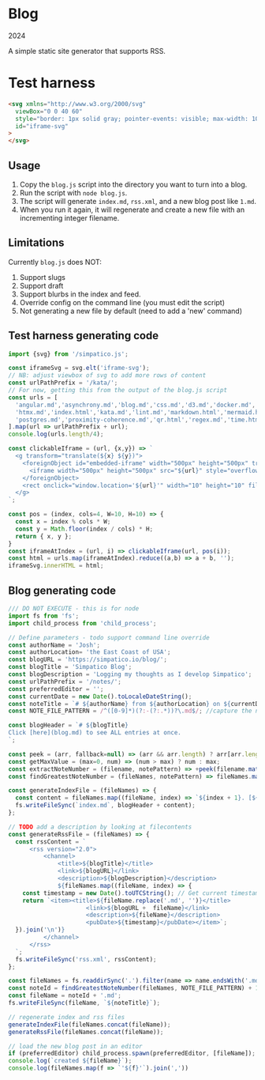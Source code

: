 # Blog
2024

A simple static site generator that supports RSS.

# Test harness

```html
<svg xmlns="http://www.w3.org/2000/svg"
  viewBox="0 0 40 60"
  style="border: 1px solid gray; pointer-events: visible; max-width: 100%; height: auto"
  id="iframe-svg"
>
</svg>
```
## Usage
  1. Copy the `blog.js` script into the directory you want to turn into a blog.
  2. Run the script with `node blog.js`.
  3. The script will generate `index.md`, `rss.xml`, and a new blog post like `1.md`.
  4. When you run it again, it will regenerate and create a new file with an incrementing integer filename.

## Limitations
Currently `blog.js` does NOT:
  1. Support slugs
  2. Support draft
  3. Support blurbs in the index and feed.
  4. Override config on the command line (you must edit the script)
  5. Not generating a new file by default (need to add a 'new' command)

## Test harness generating code
```js
import {svg} from '/simpatico.js';

const iframeSvg = svg.elt('iframe-svg');
// NB: adjust viewbox of svg to add more rows of content
const urlPathPrefix = '/kata/';
// For now, getting this from the output of the blog.js script
const urls = [
  'angular.md','asynchrony.md','blog.md','css.md','d3.md','docker.md','head.md','html.html',
  'htmx.md','index.html','kata.md','lint.md','markdown.html','mermaid.html','mvp.html','physics.md',
  'postgres.md','proximity-coherence.md','qr.html','regex.md','time.html','tls.md','tmux.md','video.md'
].map(url => urlPathPrefix + url);
console.log(urls.length/4);

const clickableIframe = (url, {x,y}) => `
  <g transform="translate(${x} ${y})">
    <foreignObject id="embedded-iframe" width="500px" height="500px" transform="scale(.02)">
      <iframe width="500px" height="500px" src="${url}" style="overflow:hidden" scrolling="no"></iframe>
    </foreignObject>
    <rect onclick="window.location='${url}'" width="10" height="10" fill-opacity="0"/>
  </g>
`;

const pos = (index, cols=4, W=10, H=10) => {
  const x = index % cols * W;
  const y = Math.floor(index / cols) * H;
  return { x, y };
}
const iframeAtIndex = (url, i) => clickableIframe(url, pos(i));
const html = urls.map(iframeAtIndex).reduce((a,b) => a + b, '');
iframeSvg.innerHTML = html;

```
## Blog generating code

```js
/// DO NOT EXECUTE - this is for node
import fs from 'fs';
import child_process from 'child_process';

// Define parameters - todo support command line override
const authorName = 'Josh';
const authorLocation= 'the East Coast of USA';
const blogURL = 'https://simpatico.io/blog/';
const blogTitle = 'Simpatico Blog';
const blogDescription = 'Logging my thoughts as I develop Simpatico';
const urlPathPrefix = '/notes/';
const preferredEditor = '';
const currentDate = new Date().toLocaleDateString();
const noteTitle = `# ${authorName} from ${authorLocation} on ${currentDate}\n\n`;
const NOTE_FILE_PATTERN = /^([0-9]*)(?:-(?:.*))?\.md$/; //capture the number prefix, ignore stub after optional dash

const blogHeader = `# ${blogTitle}
Click [here](blog.md) to see ALL entries at once.
`;

const peek = (arr, fallback=null) => (arr && arr.length) ? arr[arr.length-1] : fallback;
const getMaxValue = (max=0, num) => (num > max) ? num : max;
const extractNoteNumber = (filename, notePattern) => +peek(filename.match(notePattern), 0);
const findGreatestNoteNumber = (fileNames, notePattern) => fileNames.map(nn => extractNoteNumber(nn, notePattern)).reduce(getMaxValue);

const generateIndexFile = (fileNames) => {
  const content = fileNames.map((fileName, index) => `${index + 1}. [${fileName.replace('.md', '')}](${urlPathPrefix + fileName})`).join('\n');
  fs.writeFileSync(`index.md`, blogHeader + content);
};

// TODO add a description by looking at filecontents
const generateRssFile = (fileNames) => {
  const rssContent = `
      <rss version="2.0">
          <channel>
              <title>${blogTitle}</title>
              <link>${blogURL}</link>
              <description>${blogDescription}</description>
              ${fileNames.map((fileName, index) => {
    const timestamp = new Date().toUTCString(); // Get current timestamp
    return `<item><title>${fileName.replace('.md', '')}</title>
                      <link>${blogURL +  fileName}</link>
                      <description>${fileName}</description>
                      <pubDate>${timestamp}</pubDate></item>`;
  }).join('\n')}
          </channel>
      </rss>
  `;
  fs.writeFileSync('rss.xml', rssContent);
};

const fileNames = fs.readdirSync('.').filter(name => name.endsWith('.md') || name.endsWith('.html'));
const noteId = findGreatestNoteNumber(fileNames, NOTE_FILE_PATTERN) + 1;
const fileName = noteId + '.md';
fs.writeFileSync(fileName, `${noteTitle}`);

// regenerate index and rss files
generateIndexFile(fileNames.concat(fileName));
generateRssFile(fileNames.concat(fileName));

// load the new blog post in an editor
if (preferredEditor) child_process.spawn(preferredEditor, [fileName]);
console.log(`created ${fileName}`);
console.log(fileNames.map(f => `'${f}'`).join(','))

```
